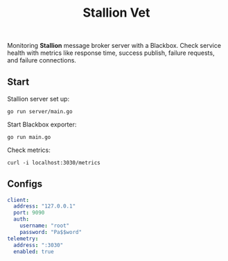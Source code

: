 <h1 align="center">
Stallion Vet
</h1>

<br />

Monitoring **Stallion** message broker server with a Blackbox. 
Check service health with metrics like response time, 
success publish, failure requests, and failure connections.

## Start

Stallion server set up:

```shell
go run server/main.go
```

Start Blackbox exporter:

```shell
go run main.go
```

Check metrics:

```shell
curl -i localhost:3030/metrics
```

## Configs

```yaml
client:
  address: "127.0.0.1"
  port: 9090
  auth:
    username: "root"
    password: "Pa$$word"
telemetry:
  address: ":3030"
  enabled: true
```
